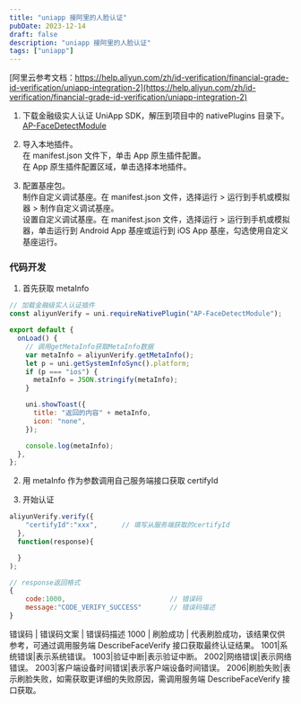 ```yaml
---
title: "uniapp 接阿里的人脸认证"
pubDate: 2023-12-14
draft: false
description: "uniapp 接阿里的人脸认证"
tags: ["uniapp"]
---
```


[阿里云参考文档：https://help.aliyun.com/zh/id-verification/financial-grade-id-verification/uniapp-integration-2](https://help.aliyun.com/zh/id-verification/financial-grade-id-verification/uniapp-integration-2)

1. 下载金融级实人认证 UniApp SDK，解压到项目中的 nativePlugins 目录下。 [AP-FaceDetectModule](https://cn-shanghai-aliyun-cloudauth.oss-cn-shanghai.aliyuncs.com/cloudauth_sdk/identity_toyger/UniApp/UniApp-FinancialFaceVerify-20231018.zip)

2. 导入本地插件。  
   在 manifest.json 文件下，单击 App 原生插件配置。  
   在 App 原生插件配置区域，单击选择本地插件。

3. 配置基座包。  
   制作自定义调试基座。在 manifest.json 文件，选择运行 > 运行到手机或模拟器 > 制作自定义调试基座。  
   设置自定义调试基座。在 manifest.json 文件，选择运行 > 运行到手机或模拟器，单击运行到 Android App 基座或运行到 iOS App 基座，勾选使用自定义基座运行。

### 代码开发

1. 首先获取 metaInfo

```js
// 加载金融级实人认证插件
const aliyunVerify = uni.requireNativePlugin("AP-FaceDetectModule");

export default {
  onLoad() {
    // 调用getMetaInfo获取MetaInfo数据
    var metaInfo = aliyunVerify.getMetaInfo();
    let p = uni.getSystemInfoSync().platform;
    if (p === "ios") {
      metaInfo = JSON.stringify(metaInfo);
    }

    uni.showToast({
      title: "返回的内容" + metaInfo,
      icon: "none",
    });

    console.log(metaInfo);
  },
};
```

2. 用 metaInfo 作为参数调用自己服务端接口获取 certifyId

3. 开始认证

```js
aliyunVerify.verify({
    "certifyId":"xxx",		// 填写从服务端获取的certifyId
  },
  function(response){

  }
);

// response返回格式
{
    code:1000,							// 错误码
    message:"CODE_VERIFY_SUCCESS"		// 错误码描述
}
```

错误码 | 错误码文案 | 错误码描述
1000 | 刷脸成功 | 代表刷脸成功，该结果仅供参考，可通过调用服务端 DescribeFaceVerify 接口获取最终认证结果。
1001|系统错误|表示系统错误。
1003|验证中断|表示验证中断。
2002|网络错误|表示网络错误。
2003|客户端设备时间错误|表示客户端设备时间错误。
2006|刷脸失败|表示刷脸失败，如需获取更详细的失败原因，需调用服务端 DescribeFaceVerify 接口获取。
